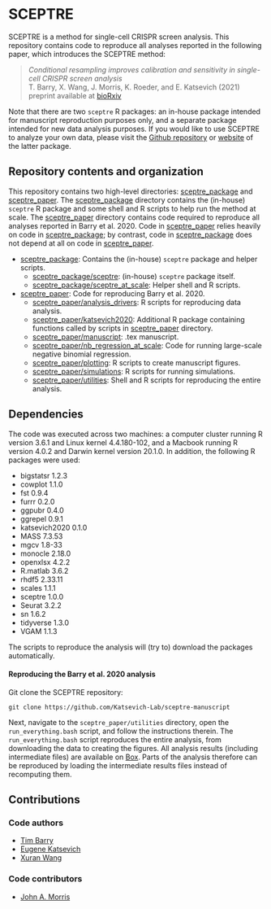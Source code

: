 # SCEPTRE

SCEPTRE is a method for single-cell CRISPR screen analysis. This repository contains code to reproduce all analyses reported in the following paper, which introduces the SCEPTRE method:

> *Conditional resampling improves calibration and sensitivity in single-cell CRISPR screen analysis* <br />
> T. Barry, X. Wang, J. Morris, K. Roeder, and E. Katsevich (2021)<br />
> preprint available at [bioRxiv](https://www.biorxiv.org/content/10.1101/2020.08.13.250092v6)

Note that there are two `sceptre` R packages: an in-house package intended for manuscript reproduction purposes only, and a separate package intended for new data analysis purposes. If you would like to use SCEPTRE to analyze your own data, please visit the [Github repository](https://github.com/Katsevich-Lab/sceptre) or [website](https://katsevich-lab.github.io/sceptre/) of the latter package.

## Repository contents and organization

This repository contains two high-level directories: [sceptre_package](./sceptre_package) and [sceptre_paper](./sceptre_paper). The [sceptre_package](./sceptre_package) directory contains the (in-house) `sceptre` R package and some shell and R scripts to help run the method at scale. The [sceptre_paper](./sceptre_paper) directory contains code required to reproduce all analyses reported in Barry et al. 2020. Code in [sceptre_paper](./sceptre_paper) relies heavily on code in [sceptre_package](./sceptre_package); by contrast, code in [sceptre_package](./sceptre_package) does not depend at all on code in [sceptre_paper](./sceptre_paper).

* [sceptre_package](./sceptre_package): Contains the (in-house) `sceptre` package and helper scripts.
  - [sceptre_package/sceptre](./sceptre_package/sceptre): (in-house) `sceptre` package itself.
  - [sceptre_package/sceptre_at_scale](./sceptre_package/sceptre_at_scale): Helper shell and R scripts.
* [sceptre_paper](./sceptre_paper): Code for reproducing Barry et al. 2020.
  - [sceptre_paper/analysis_drivers](./sceptre_paper/analysis_drivers): R scripts for reproducing data analysis.
  - [sceptre_paper/katsevich2020](./sceptre_paper/katsevich2020): Additional R package containing functions called by scripts in [sceptre_paper](./sceptre_paper) directory.
  - [sceptre_paper/manuscript](./sceptre_paper/manuscript): .tex manuscript.
  - [sceptre_paper/nb_regression_at_scale](./sceptre_paper/nb_regression_at_scale): Code for running large-scale negative binomial regression.
  - [sceptre_paper/plotting](./sceptre_paper/plotting): R scripts to create manuscript figures.
  - [sceptre_paper/simulations](./sceptre_paper/simulations): R scripts for running simulations.
  - [sceptre_paper/utilities](./sceptre_paper/utilities): Shell and R scripts for reproducing the entire analysis.

## Dependencies

The code was executed across two machines: a computer cluster running R version 3.6.1 and Linux kernel 4.4.180-102, and a Macbook running R version 4.0.2 and Darwin kernel version 20.1.0. In addition, the following R packages were used:

- bigstatsr 1.2.3
- cowplot 1.1.0
- fst 0.9.4
- furrr 0.2.0
- ggpubr 0.4.0
- ggrepel 0.9.1
- katsevich2020 0.1.0
- MASS 7.3.53
- mgcv 1.8-33
- monocle 2.18.0
- openxlsx 4.2.2
- R.matlab 3.6.2
- rhdf5 2.33.11
- scales 1.1.1
- sceptre 1.0.0
- Seurat 3.2.2
- sn 1.6.2
- tidyverse 1.3.0
- VGAM 1.1.3

The scripts to reproduce the analysis will (try to) download the packages automatically.

#### Reproducing the Barry et al. 2020 analysis

Git clone the SCEPTRE repository:

```
git clone https://github.com/Katsevich-Lab/sceptre-manuscript
```

Next, navigate to the `sceptre_paper/utilities` directory, open the `run_everything.bash` script, and follow the instructions therein. The `run_everything.bash` script reproduces the entire analysis, from downloading the data to creating the figures. All analysis results (including intermediate files) are available on [Box](https://upenn.box.com/v/sceptre-files-v8). Parts of the analysis therefore can be reproduced by loading the intermediate results files instead of recomputing them.

## Contributions

### Code authors
- [Tim Barry](https://timothy-barry.github.io/)
- [Eugene Katsevich](https://ekatsevi.github.io/)
- [Xuran Wang](https://xuranw.github.io/personalwebsite/)

### Code contributors
- [John A. Morris](https://morrisgenetics.com/publications/)
